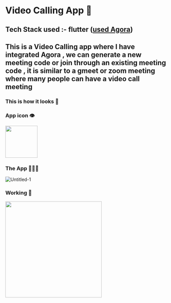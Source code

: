 # Video Calling App 📱
## Tech Stack used :- flutter (<a href="https://www.agora.io/en/?utm_source=google&utm_medium=cpc&utm_keyword=agora&utm_device=c&utm_campaign=brand-india&utm_content="><strong>used Agora</strong></a>)<br/>

## This is a Video Calling app where I have integrated Agora , we can generate a new meeting code or join through an existing meeting code , it is similar to a gmeet or zoom meeting where many people can have a video call meeting

### This is how it looks 💫
### App icon 👁️
<img src="https://user-images.githubusercontent.com/75165587/149152399-51049560-41a2-4278-b916-9928aad921d3.jpg" width="100">

### The App 🤜🔥🤛
![Untitled-1](https://user-images.githubusercontent.com/75165587/149155292-84ddc0c2-35b2-4aa0-8192-a834a7357392.png)

### Working 🚀
<img src="https://user-images.githubusercontent.com/75165587/149156635-b6bf4103-e2c9-4e7e-8590-4581f872890a.gif" height="300em" />


